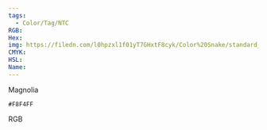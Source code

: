 ```yaml
---
tags:
  - Color/Tag/NTC
RGB:
Hex:
img: https://filedn.com/l0hpzxl1f01yT7GHxtF8cyk/Color%20Snake/standard_csv_to_svg/F8F4FF.svg
CMYK:
HSL:
Name:
---
```

Magnolia
```palette
#F8F4FF
```
RGB
